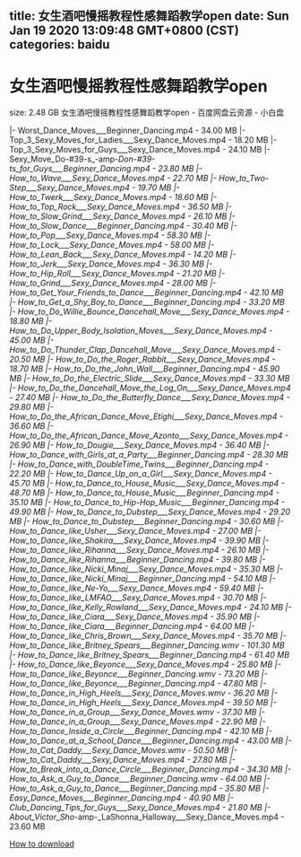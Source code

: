 
title: 女生酒吧慢摇教程性感舞蹈教学open
date: Sun Jan 19 2020 13:09:48 GMT+0800 (CST)    
categories: baidu
---

# 女生酒吧慢摇教程性感舞蹈教学open
size: 2.48 GB
 女生酒吧慢摇教程性感舞蹈教学open - 百度网盘云资源 - 小白盘
 
|- Worst_Dance_Moves___Beginner_Dancing.mp4 - 34.00 MB
|- Top_3_Sexy_Moves_for_Ladies___Sexy_Dance_Moves.mp4 - 18.20 MB
|- Top_3_Sexy_Moves_for_Guys___Sexy_Dance_Moves.mp4 - 24.10 MB
|- Sexy_Move_Do-#39-s_-amp-_Don-#39-ts_for_Guys___Beginner_Dancing.mp4 - 23.80 MB
|- How_to_Wave___Sexy_Dance_Moves.mp4 - 22.70 MB
|- How_to_Two-Step___Sexy_Dance_Moves.mp4 - 19.70 MB
|- How_to_Twerk___Sexy_Dance_Moves.mp4 - 18.60 MB
|- How_to_Top_Rock___Sexy_Dance_Moves.mp4 - 36.50 MB
|- How_to_Slow_Grind___Sexy_Dance_Moves.mp4 - 26.10 MB
|- How_to_Slow_Dance___Beginner_Dancing.mp4 - 30.40 MB
|- How_to_Pop___Sexy_Dance_Moves.mp4 - 58.30 MB
|- How_to_Lock___Sexy_Dance_Moves.mp4 - 58.00 MB
|- How_to_Lean_Back___Sexy_Dance_Moves.mp4 - 14.20 MB
|- How_to_Jerk___Sexy_Dance_Moves.mp4 - 36.30 MB
|- How_to_Hip_Roll___Sexy_Dance_Moves.mp4 - 21.20 MB
|- How_to_Grind___Sexy_Dance_Moves.mp4 - 28.00 MB
|- How_to_Get_Your_Friends_to_Dance___Beginner_Dancing.mp4 - 42.10 MB
|- How_to_Get_a_Shy_Boy_to_Dance___Beginner_Dancing.mp4 - 33.20 MB
|- How_to_Do_Willie_Bounce_Dancehall_Move___Sexy_Dance_Moves.mp4 - 18.80 MB
|- How_to_Do_Upper_Body_Isolation_Moves___Sexy_Dance_Moves.mp4 - 45.00 MB
|- How_to_Do_Thunder_Clap_Dancehall_Move___Sexy_Dance_Moves.mp4 - 20.50 MB
|- How_to_Do_the_Roger_Rabbit___Sexy_Dance_Moves.mp4 - 18.70 MB
|- How_to_Do_the_John_Wall___Beginner_Dancing.mp4 - 45.90 MB
|- How_to_Do_the_Electric_Slide___Sexy_Dance_Moves.mp4 - 33.30 MB
|- How_to_Do_the_Dancehall_Move_the_Log_On___Sexy_Dance_Moves.mp4 - 27.40 MB
|- How_to_Do_the_Butterfly_Dance___Sexy_Dance_Moves.mp4 - 29.80 MB
|- How_to_Do_the_African_Dance_Move_Etighi___Sexy_Dance_Moves.mp4 - 36.60 MB
|- How_to_Do_the_African_Dance_Move_Azonto___Sexy_Dance_Moves.mp4 - 26.90 MB
|- How_to_Dougie___Sexy_Dance_Moves.mp4 - 36.40 MB
|- How_to_Dance_with_Girls_at_a_Party___Beginner_Dancing.mp4 - 28.30 MB
|- How_to_Dance_with_DoubleTime_Twins___Beginner_Dancing.mp4 - 22.20 MB
|- How_to_Dance_Up_on_a_Girl___Sexy_Dance_Moves.mp4 - 45.70 MB
|- How_to_Dance_to_House_Music___Sexy_Dance_Moves.mp4 - 48.70 MB
|- How_to_Dance_to_House_Music___Beginner_Dancing.mp4 - 35.10 MB
|- How_to_Dance_to_Hip-Hop_Music___Beginner_Dancing.mp4 - 49.90 MB
|- How_to_Dance_to_Dubstep___Sexy_Dance_Moves.mp4 - 29.20 MB
|- How_to_Dance_to_Dubstep___Beginner_Dancing.mp4 - 30.60 MB
|- How_to_Dance_like_Usher___Sexy_Dance_Moves.mp4 - 27.00 MB
|- How_to_Dance_like_Shakira___Sexy_Dance_Moves.mp4 - 39.90 MB
|- How_to_Dance_like_Rihanna___Sexy_Dance_Moves.mp4 - 26.10 MB
|- How_to_Dance_like_Rihanna___Beginner_Dancing.mp4 - 39.80 MB
|- How_to_Dance_like_Nicki_Minaj___Sexy_Dance_Moves.mp4 - 35.30 MB
|- How_to_Dance_like_Nicki_Minaj___Beginner_Dancing.mp4 - 54.10 MB
|- How_to_Dance_like_Ne-Yo___Sexy_Dance_Moves.mp4 - 59.40 MB
|- How_to_Dance_like_LMFAO___Sexy_Dance_Moves.mp4 - 30.70 MB
|- How_to_Dance_like_Kelly_Rowland___Sexy_Dance_Moves.mp4 - 24.10 MB
|- How_to_Dance_like_Ciara___Sexy_Dance_Moves.mp4 - 35.90 MB
|- How_to_Dance_like_Ciara___Beginner_Dancing.mp4 - 64.00 MB
|- How_to_Dance_like_Chris_Brown___Sexy_Dance_Moves.mp4 - 35.70 MB
|- How_to_Dance_like_Britney_Spears___Beginner_Dancing.wmv - 101.30 MB
|- How_to_Dance_like_Britney_Spears___Beginner_Dancing.mp4 - 61.40 MB
|- How_to_Dance_like_Beyonce___Sexy_Dance_Moves.mp4 - 25.80 MB
|- How_to_Dance_like_Beyonce___Beginner_Dancing.wmv - 73.20 MB
|- How_to_Dance_like_Beyonce___Beginner_Dancing.mp4 - 47.80 MB
|- How_to_Dance_in_High_Heels___Sexy_Dance_Moves.wmv - 36.20 MB
|- How_to_Dance_in_High_Heels___Sexy_Dance_Moves.mp4 - 39.50 MB
|- How_to_Dance_in_a_Group___Sexy_Dance_Moves.wmv - 37.30 MB
|- How_to_Dance_in_a_Group___Sexy_Dance_Moves.mp4 - 22.90 MB
|- How_to_Dance_Inside_a_Circle___Beginner_Dancing.mp4 - 42.10 MB
|- How_to_Dance_at_a_School_Dance___Beginner_Dancing.mp4 - 43.00 MB
|- How_to_Cat_Daddy___Sexy_Dance_Moves.wmv - 50.50 MB
|- How_to_Cat_Daddy___Sexy_Dance_Moves.mp4 - 27.80 MB
|- How_to_Break_into_a_Dance_Circle___Beginner_Dancing.mp4 - 34.30 MB
|- How_to_Ask_a_Guy_to_Dance___Beginner_Dancing.wmv - 64.00 MB
|- How_to_Ask_a_Guy_to_Dance___Beginner_Dancing.mp4 - 35.80 MB
|- Easy_Dance_Moves___Beginner_Dancing.mp4 - 40.90 MB
|- Club_Dancing_Tips_for_Guys___Sexy_Dance_Moves.mp4 - 21.80 MB
|- About_Victor_Sho_-amp-_LaShonna_Halloway___Sexy_Dance_Moves.mp4 - 23.60 MB

[How to download](https://bpcam.bemobtrk.com/go/2ceec3aa-1ca2-46d6-b9ff-aaa5c184517c?jno=103)